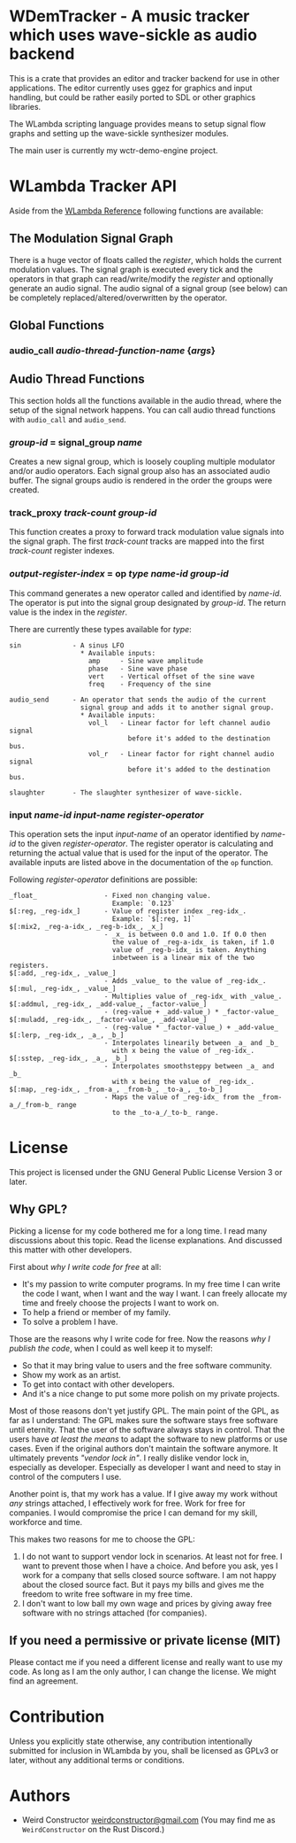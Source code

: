 WDemTracker - A music tracker which uses wave-sickle as audio backend
=====================================================================

This is a crate that provides an editor and tracker backend for use in other
applications. The editor currently uses ggez for graphics and input handling,
but could be rather easily ported to SDL or other graphics libraries.

The WLambda scripting language provides means to setup signal flow
graphs and setting up the wave-sickle synthesizer modules.

The main user is currently my wctr-demo-engine project.

# WLambda Tracker API

Aside from the [WLambda Reference](https://docs.rs/wlambda/latest/wlambda/prelude/index.html#wlambda-reference)
following functions are available:

## The Modulation Signal Graph

There is a huge vector of floats called the _register_, which holds
the current modulation values. The signal graph is executed every
tick and the operators in that graph can read/write/modify
the _register_ and optionally generate an audio signal. The audio signal
of a signal group (see below) can be completely replaced/altered/overwritten
by the operator.

## Global Functions

### audio\_call _audio-thread-function-name_ {_args_}

## Audio Thread Functions

This section holds all the functions available in the
audio thread, where the setup of the signal network happens.
You can call audio thread functions with `audio_call` and `audio_send`.

### _group-id_ = signal\_group _name_

Creates a new signal group, which is loosely coupling multiple
modulator and/or audio operators. Each signal group also has an
associated audio buffer. The signal groups audio is rendered in the
order the groups were created.

### track\_proxy _track-count_ _group-id_

This function creates a proxy to forward track modulation value signals
into the signal graph. The first _track-count_ tracks are mapped
into the first _track-count_ register indexes.

### _output-register-index_ = op _type_ _name-id_ _group-id_

This command generates a new operator called and identified by _name-id_.
The operator is put into the signal group designated by _group-id_.
The return value is the index in the _register_.

There are currently these types available for _type_:

    sin             - A sinus LFO
                      * Available inputs:
                        amp     - Sine wave amplitude
                        phase   - Sine wave phase
                        vert    - Vertical offset of the sine wave
                        freq    - Frequency of the sine

    audio_send      - An operator that sends the audio of the current
                      signal group and adds it to another signal group.
                      * Available inputs:
                        vol_l   - Linear factor for left channel audio signal
                                  before it's added to the destination bus.
                        vol_r   - Linear factor for right channel audio signal
                                  before it's added to the destination bus.

    slaughter       - The slaughter synthesizer of wave-sickle.

### input _name-id_ _input-name_ _register-operator_

This operation sets the input _input-name_ of an operator identified by
_name-id_ to the given _register-operator_. The register operator is
calculating and returning the actual value that is used for the input of the
operator. The available inputs are listed above in the documentation of the
`op` function.

Following _register-operator_ definitions are possible:

    _float_                 - Fixed non changing value.
                              Example: `0.123`
    $[:reg, _reg-idx_]      - Value of register index _reg-idx_.
                              Example: `$[:reg, 1]`
    $[:mix2, _reg-a-idx_, _reg-b-idx_, _x_]
                            - _x_ is between 0.0 and 1.0. If 0.0 then
                              the value of _reg-a-idx_ is taken, if 1.0
                              value of _reg-b-idx_ is taken. Anything
                              inbetween is a linear mix of the two registers.
    $[:add, _reg-idx_, _value_]
                            - Adds _value_ to the value of _reg-idx_.
    $[:mul, _reg-idx_, _value_]
                            - Multiplies value of _reg-idx_ with _value_.
    $[:addmul, _reg-idx_, _add-value_, _factor-value_]
                            - (reg-value + _add-value_) * _factor-value_
    $[:muladd, _reg-idx_, _factor-value_, _add-value_]
                            - (reg-value * _factor-value_) + _add-value_
    $[:lerp, _reg-idx_, _a_, _b_]
                            - Interpolates linearily between _a_ and _b_
                              with x being the value of _reg-idx_.
    $[:sstep, _reg-idx_, _a_, _b_]
                            - Interpolates smoothsteppy between _a_ and _b_
                              with x being the value of _reg-idx_.
    $[:map, _reg-idx_, _from-a_, _from-b_, _to-a_, _to-b_]
                            - Maps the value of _reg-idx_ from the _from-a_/_from-b_ range
                              to the _to-a_/_to-b_ range.

# License

This project is licensed under the GNU General Public License Version 3 or
later.

## Why GPL?

Picking a license for my code bothered me for a long time. I read many
discussions about this topic. Read the license explanations. And discussed
this matter with other developers.

First about _why I write code for free_ at all:

- It's my passion to write computer programs. In my free time I can
write the code I want, when I want and the way I want. I can freely
allocate my time and freely choose the projects I want to work on.
- To help a friend or member of my family.
- To solve a problem I have.

Those are the reasons why I write code for free. Now the reasons
_why I publish the code_, when I could as well keep it to myself:

- So that it may bring value to users and the free software community.
- Show my work as an artist.
- To get into contact with other developers.
- And it's a nice change to put some more polish on my private projects.

Most of those reasons don't yet justify GPL. The main point of the GPL, as far
as I understand: The GPL makes sure the software stays free software until
eternity. That the user of the software always stays in control. That the users
have _at least the means_ to adapt the software to new platforms or use cases.
Even if the original authors don't maintain the software anymore.
It ultimately prevents _"vendor lock in"_. I really dislike vendor lock in,
especially as developer. Especially as developer I want and need to stay
in control of the computers I use.

Another point is, that my work has a value. If I give away my work without
_any_ strings attached, I effectively work for free. Work for free for
companies. I would compromise the price I can demand for my skill, workforce
and time.

This makes two reasons for me to choose the GPL:

1. I do not want to support vendor lock in scenarios. At least not for free.
   I want to prevent those when I have a choice.
   And before you ask, yes I work for a company that sells closed source
   software. I am not happy about the closed source fact.
   But it pays my bills and gives me the freedom to write free software
   in my free time.
2. I don't want to low ball my own wage and prices by giving away free software
   with no strings attached (for companies).

## If you need a permissive or private license (MIT)

Please contact me if you need a different license and really want to use
my code. As long as I am the only author, I can change the license.
We might find an agreement.

# Contribution

Unless you explicitly state otherwise, any contribution intentionally submitted
for inclusion in WLambda by you, shall be licensed as GPLv3 or later,
without any additional terms or conditions.

# Authors

* Weird Constructor <weirdconstructor@gmail.com>
  (You may find me as `WeirdConstructor` on the Rust Discord.)
